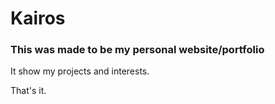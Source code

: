 # Kairos

### This was made to be my personal website/portfolio
It show my projects and interests.

That's it.
